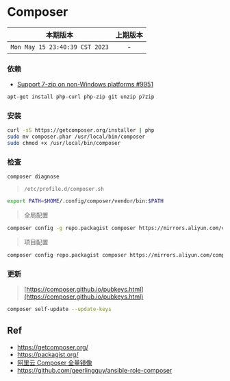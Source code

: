 # Composer


|本期版本| 上期版本 
|:---:|:---:
`Mon May 15 23:40:39 CST 2023` | -


### 依赖

* [Support 7-zip on non-Windows platforms #9951](https://github.com/composer/composer/issues/9951)

```bash
apt-get install php-curl php-zip git unzip p7zip
```


### 安装


```bash
curl -sS https://getcomposer.org/installer | php
sudo mv composer.phar /usr/local/bin/composer
sudo chmod +x /usr/local/bin/composer
```

### 检查

```bash
composer diagnose
```

> `/etc/profile.d/composer.sh`

```bash
export PATH=$HOME/.config/composer/vendor/bin:$PATH
```

> 全局配置

```bash
composer config -g repo.packagist composer https://mirrors.aliyun.com/composer/
```

> 项目配置

```bash
composer config repo.packagist composer https://mirrors.aliyun.com/composer/
```

### 更新

> [https://composer.github.io/pubkeys.html](https://composer.github.io/pubkeys.html)

```bash
composer self-update --update-keys
```


## Ref

* <https://getcomposer.org/>
* <https://packagist.org/>
* [阿里云 Composer 全量镜像](https://developer.aliyun.com/composer)
* <https://github.com/geerlingguy/ansible-role-composer>